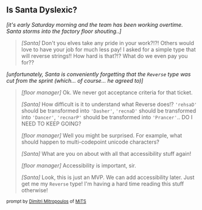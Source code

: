 ## Is Santa Dyslexic?

_\[it's early Saturday morning and the team has been working overtime. Santa storms into the factory floor shouting..\]_

> _\[Santa\]_ Don't you elves take any pride in your work?!?! Others would love to have your job for much less pay! I asked for a simple type that will reverse strings!! How hard is that?!? What do we even pay you for??

_\[unfortunately, Santa is conveniently forgetting that the `Reverse` type was cut from the sprint (which... of course... he agreed to)\]_

> _\[floor manager\]_ Ok. We never got acceptance criteria for that ticket.
>
> _\[Santa\]_ How difficult is it to understand what Reverse does!? `'rehsaD'` should be transformed into `'Dasher'`, `'recnaD'` should be transformed into `'Dancer'`, `'recnarP'` should be transformed into `'Prancer'`.. DO I NEED TO KEEP GOING?
>
> _\[floor manager\]_ Well you might be surprised. For example, what should happen to multi-codepoint unicode characters?
>
> _\[Santa\]_ What are you on about with all that accessibility stuff again!
>
> _\[floor manager\]_ Accessibility is important, sir.
>
> _\[Santa\]_ Look, this is just an MVP. We can add accessibility later. Just get me my `Reverse` type! I'm having a hard time reading this stuff otherwise!

<sub>prompt by [Dimitri Mitropoulos](https://github.com/dimitropoulos) of [MiTS](https://michigantypescript.com)</sub>
